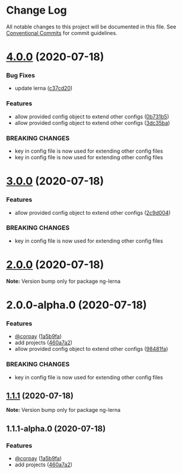 # Change Log

All notable changes to this project will be documented in this file.
See [Conventional Commits](https://conventionalcommits.org) for commit guidelines.

# [4.0.0](https://github.com/ashimjk/ng-lerna/compare/v3.0.0...v4.0.0) (2020-07-18)


### Bug Fixes

* update lerna ([c37cd20](https://github.com/ashimjk/ng-lerna/commit/c37cd20f43c78a55ec296b1ee69642583e6a2893))


### Features

* allow provided config object to extend other configs ([0b731b5](https://github.com/ashimjk/ng-lerna/commit/0b731b5d632707e2b5b4b7f29ca75630031d3cd6))
* allow provided config object to extend other configs ([3dc35ba](https://github.com/ashimjk/ng-lerna/commit/3dc35bac8165d4dc696ae0a7377723cbe91eca8a))


### BREAKING CHANGES

* key in config file is now used for extending other config files
* key in config file is now used for extending other config files





# [3.0.0](https://github.com/ashimjk/ng-lerna/compare/v2.0.0...v3.0.0) (2020-07-18)


### Features

* allow provided config object to extend other configs ([2c9d004](https://github.com/ashimjk/ng-lerna/commit/2c9d0046cb865e88561cdeea1ab7d2c7a6f43c4f))


### BREAKING CHANGES

* key in config file is now used for extending other config files





# [2.0.0](https://github.com/ashimjk/ng-lerna/compare/v2.0.0-alpha.0...v2.0.0) (2020-07-18)

**Note:** Version bump only for package ng-lerna





# 2.0.0-alpha.0 (2020-07-18)


### Features

* [@corpay](https://github.com/corpay) ([1a5b9fa](https://github.com/ashimjk/ng-lerna/commit/1a5b9fadca6d8d5ad4a68fd0ab9b6b7399ea88df))
* add projects ([460a7a2](https://github.com/ashimjk/ng-lerna/commit/460a7a250c76ca86737568d96f6448b4e06e0537))
* allow provided config object to extend other configs ([98481fa](https://github.com/ashimjk/ng-lerna/commit/98481fa34697f27b0869381a297595d4435017d4))


### BREAKING CHANGES

* key in config file is now used for extending other config files





## [1.1.1](https://github.com/ashimjk/ng-lerna/compare/v1.1.1-alpha.0...v1.1.1) (2020-07-18)

**Note:** Version bump only for package ng-lerna





## 1.1.1-alpha.0 (2020-07-18)


### Features

* [@corpay](https://github.com/corpay) ([1a5b9fa](https://github.com/ashimjk/ng-lerna/commit/1a5b9fadca6d8d5ad4a68fd0ab9b6b7399ea88df))
* add projects ([460a7a2](https://github.com/ashimjk/ng-lerna/commit/460a7a250c76ca86737568d96f6448b4e06e0537))
